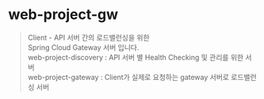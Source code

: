 # web-project-gw

> Client - API 서버 간의 로드밸런싱을 위한<br/>
 Spring Cloud Gateway 서버 입니다.<br/>
 web-project-discovery : API 서버 별 Health Checking 및 관리를 위한 서버<br/>
 web-project-gateway : Client가 실제로 요청하는 gateway 서버로 로드밸런싱 서버<br/>
